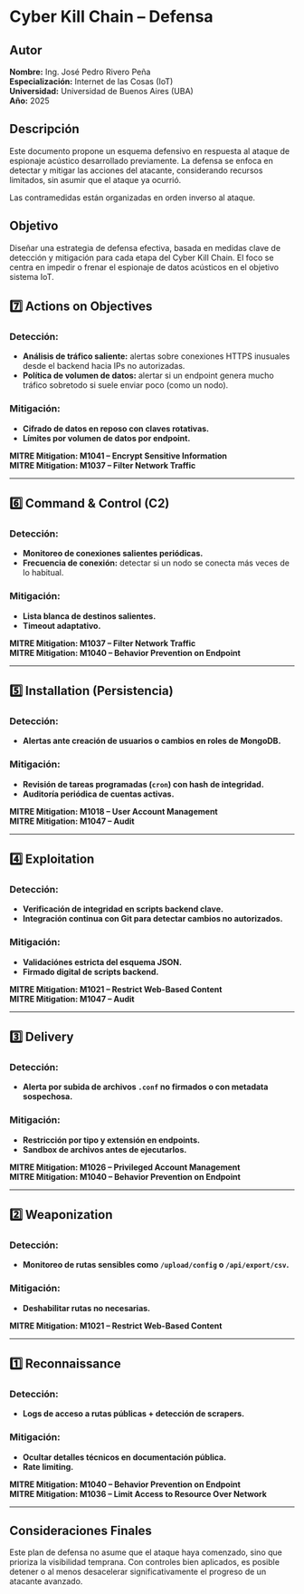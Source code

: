 # Cyber Kill Chain – Defensa

## Autor
**Nombre:** Ing. José Pedro Rivero Peña  
**Especialización:** Internet de las Cosas (IoT)  
**Universidad:** Universidad de Buenos Aires (UBA)  
**Año:** 2025  

## Descripción
Este documento propone un esquema defensivo en respuesta al ataque de espionaje acústico desarrollado previamente. La defensa se enfoca en detectar y mitigar las acciones del atacante, considerando recursos limitados, sin asumir que el ataque ya ocurrió.

Las contramedidas están organizadas en orden inverso al ataque. 

## Objetivo
Diseñar una estrategia de defensa efectiva, basada en medidas clave de detección y mitigación para cada etapa del Cyber Kill Chain. El foco se centra en impedir o frenar el espionaje de datos acústicos en el objetivo sistema IoT.



## 7️⃣ Actions on Objectives

### Detección:
- **Análisis de tráfico saliente:** alertas sobre conexiones HTTPS inusuales desde el backend hacia IPs no autorizadas.
- **Política de volumen de datos:** alertar si un endpoint genera mucho tráfico sobretodo si suele enviar poco (como un nodo).

### Mitigación:
- **Cifrado de datos en reposo con claves rotativas.**
- **Límites por volumen de datos por endpoint.**

**MITRE Mitigation: M1041 – Encrypt Sensitive Information**  
**MITRE Mitigation: M1037 – Filter Network Traffic**

---

## 6️⃣ Command & Control (C2)

### Detección:
- **Monitoreo de conexiones salientes periódicas.**
- **Frecuencia de conexión:** detectar si un nodo se conecta más veces de lo habitual.

### Mitigación:
- **Lista blanca de destinos salientes.**
- **Timeout adaptativo.**

 **MITRE Mitigation: M1037 – Filter Network Traffic**  
 **MITRE Mitigation: M1040 – Behavior Prevention on Endpoint**

---

## 5️⃣ Installation (Persistencia)

### Detección:
- **Alertas ante creación de usuarios o cambios en roles de MongoDB.**

### Mitigación:
- **Revisión de tareas programadas (`cron`) con hash de integridad.**
- **Auditoría periódica de cuentas activas.**

 **MITRE Mitigation: M1018 – User Account Management**  
 **MITRE Mitigation: M1047 – Audit**

---

## 4️⃣ Exploitation

### Detección:
- **Verificación de integridad en scripts backend clave.**
- **Integración continua con Git para detectar cambios no autorizados.**

### Mitigación:
- **Validaciónes estricta del esquema JSON.**
- **Firmado digital de scripts backend.**

 **MITRE Mitigation: M1021 – Restrict Web-Based Content**  
 **MITRE Mitigation: M1047 – Audit**

---

## 3️⃣ Delivery

### Detección:
- **Alerta por subida de archivos `.conf` no firmados o con metadata sospechosa.**

### Mitigación:
- **Restricción por tipo y extensión en endpoints.**
- **Sandbox de archivos antes de ejecutarlos.**

 **MITRE Mitigation: M1026 – Privileged Account Management**  
 **MITRE Mitigation: M1040 – Behavior Prevention on Endpoint**

---

## 2️⃣ Weaponization

### Detección:
- **Monitoreo de rutas sensibles como `/upload/config` o `/api/export/csv`.**

### Mitigación:
- **Deshabilitar rutas no necesarias.**

 **MITRE Mitigation: M1021 – Restrict Web-Based Content**

---

## 1️⃣ Reconnaissance

### Detección:
- **Logs de acceso a rutas públicas + detección de scrapers.**

### Mitigación:
- **Ocultar detalles técnicos en documentación pública.**
- **Rate limiting.**

 **MITRE Mitigation: M1040 – Behavior Prevention on Endpoint**  
 **MITRE Mitigation: M1036 – Limit Access to Resource Over Network**

---



## Consideraciones Finales
Este plan de defensa no asume que el ataque haya comenzado, sino que prioriza la visibilidad temprana. Con controles bien aplicados, es posible detener o al menos desacelerar significativamente el progreso de un atacante avanzado.
